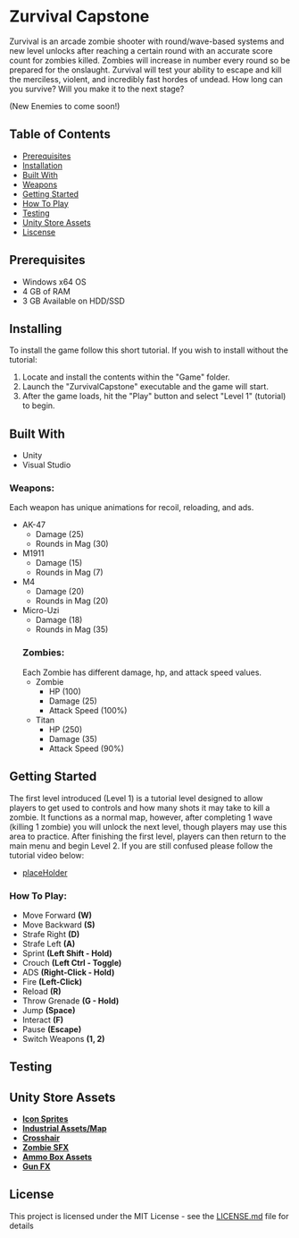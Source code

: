 # Zurvival Capstone
Zurvival is an arcade zombie shooter with round/wave-based systems and new level unlocks after reaching a certain round with an accurate score count for zombies killed. Zombies will increase in number every round so be prepared for the onslaught. Zurvival will test your ability to escape and kill the merciless, violent, and incredibly fast hordes of undead. How long can you survive? Will you make it to the next stage?

(New Enemies to come soon!)
## Table of Contents
- [Prerequisites](#Prerequisites)
- [Installation](#Installing)
- [Built With](#Built-With)
- [Weapons](#Weapons)
- [Getting Started](#Getting-Started)
- [How To Play](#How-To-Play)
- [Testing](#Testing)
- [Unity Store Assets](#Unity-Store-Assets)
- [Liscense](#Liscense)
## Prerequisites
- Windows x64 OS
- 4 GB of RAM
- 3 GB Available on HDD/SSD
## Installing
To install the game follow this short tutorial. 
If you wish to install without the tutorial:
1. Locate and install the contents within the "Game" folder.
2. Launch the "ZurvivalCapstone" executable and the game will start.
3. After the game loads, hit the "Play" button and select "Level 1" (tutorial) to begin.
## Built With
- Unity
- Visual Studio
### Weapons:
Each weapon has unique animations for recoil, reloading, and ads.
- AK-47
  - Damage (25)
  - Rounds in Mag (30)
- M1911
  - Damage (15)
  - Rounds in Mag (7)
- M4
  - Damage (20)
  - Rounds in Mag (20)
- Micro-Uzi
  - Damage (18)
  - Rounds in Mag (35)
  ### Zombies:
  Each Zombie has different damage, hp, and attack speed values.
  - Zombie
    - HP (100)
    - Damage (25)
    - Attack Speed (100%)
  - Titan
    - HP (250)
    - Damage (35)
    - Attack Speed (90%)
## Getting Started
The first level introduced (Level 1) is a tutorial level designed to allow players to get used to controls and how many shots it may take to kill a zombie. It functions as a normal map, however, after completing 1 wave (killing 1 zombie) you will unlock the next level, though players may use this area to practice. After finishing the first level, players can then return to the main menu and begin Level 2. If you are still confused please follow the tutorial video below:
- [placeHolder]()
### How To Play:
- Move Forward **(W)**
- Move Backward **(S)**
- Strafe Right **(D)**
- Strafe Left **(A)**
- Sprint **(Left Shift - Hold)**
- Crouch **(Left Ctrl - Toggle)**
- ADS **(Right-Click - Hold)**
- Fire **(Left-Click)**
- Reload **(R)**
- Throw Grenade **(G - Hold)**
- Jump **(Space)**
- Interact **(F)**
- Pause **(Escape)**
- Switch Weapons **(1, 2)**
## Testing

## Unity Store Assets
- **[Icon Sprites](https://assetstore.unity.com/packages/2d/gui/icons/fps-icons-pack-45240)**
- **[Industrial Assets/Map](https://assetstore.unity.com/packages/3d/environments/industrial/rpg-fps-game-assets-for-pc-mobile-industrial-set-v3-0-101429)**
- **[Crosshair](https://assetstore.unity.com/packages/2d/gui/icons/simple-modern-crosshairs-pack-1-79034)**
- **[Zombie SFX](https://assetstore.unity.com/packages/audio/sound-fx/creatures/zombie-voice-audio-pack-free-196645)**
- **[Ammo Box Assets](https://assetstore.unity.com/packages/3d/props/weapons/ammo-crate-wood-ammunition-box-90071)**
- **[Gun FX](https://assetstore.unity.com/packages/vfx/particles/war-fx-5669)**
## License
This project is licensed under the MIT License - see the [LICENSE.md](https://github.com/Troy-Qasper/Zurvival-Capstone/blob/main/LICENSE) file for details
